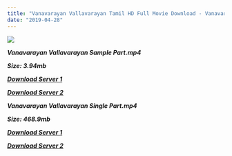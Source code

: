 ```yaml
---
title: "Vanavarayan Vallavarayan Tamil HD Full Movie Download - Vanavarayan Vallavarayan Tamil HD Movie Download"
date: "2019-04-28"
---
```


![](https://images.moviebuff.com/8d3ce369-4155-4b88-bfb0-8fd04f8cf032?w=1000)

**_Vanavarayan Vallavarayan Sample Part.mp4_**

**_Size: 3.94mb_**

**_[Download Server 1](http://dl2.tamilsrcg.xyz/load/2014/Vanavarayan{18b9e36be58349bcedc591cb24b1d58373c4fcb8ec6c90ee99c2d93b5f4aedc9}20Vallavarayan/Vanavarayan{18b9e36be58349bcedc591cb24b1d58373c4fcb8ec6c90ee99c2d93b5f4aedc9}20Vallavarayan{18b9e36be58349bcedc591cb24b1d58373c4fcb8ec6c90ee99c2d93b5f4aedc9}20HDRip/Vanavarayan{18b9e36be58349bcedc591cb24b1d58373c4fcb8ec6c90ee99c2d93b5f4aedc9}20Vallavarayan{18b9e36be58349bcedc591cb24b1d58373c4fcb8ec6c90ee99c2d93b5f4aedc9}20704x300/Vanavarayan{18b9e36be58349bcedc591cb24b1d58373c4fcb8ec6c90ee99c2d93b5f4aedc9}20Vallavarayan{18b9e36be58349bcedc591cb24b1d58373c4fcb8ec6c90ee99c2d93b5f4aedc9}20(2014){18b9e36be58349bcedc591cb24b1d58373c4fcb8ec6c90ee99c2d93b5f4aedc9}20HDRip{18b9e36be58349bcedc591cb24b1d58373c4fcb8ec6c90ee99c2d93b5f4aedc9}20Sample{18b9e36be58349bcedc591cb24b1d58373c4fcb8ec6c90ee99c2d93b5f4aedc9}20HD.mp4)_**

**_[Download Server 2](http://dl2.tamilsrcg.xyz/load/2014/Vanavarayan{18b9e36be58349bcedc591cb24b1d58373c4fcb8ec6c90ee99c2d93b5f4aedc9}20Vallavarayan/Vanavarayan{18b9e36be58349bcedc591cb24b1d58373c4fcb8ec6c90ee99c2d93b5f4aedc9}20Vallavarayan{18b9e36be58349bcedc591cb24b1d58373c4fcb8ec6c90ee99c2d93b5f4aedc9}20HDRip/Vanavarayan{18b9e36be58349bcedc591cb24b1d58373c4fcb8ec6c90ee99c2d93b5f4aedc9}20Vallavarayan{18b9e36be58349bcedc591cb24b1d58373c4fcb8ec6c90ee99c2d93b5f4aedc9}20704x300/Vanavarayan{18b9e36be58349bcedc591cb24b1d58373c4fcb8ec6c90ee99c2d93b5f4aedc9}20Vallavarayan{18b9e36be58349bcedc591cb24b1d58373c4fcb8ec6c90ee99c2d93b5f4aedc9}20(2014){18b9e36be58349bcedc591cb24b1d58373c4fcb8ec6c90ee99c2d93b5f4aedc9}20HDRip{18b9e36be58349bcedc591cb24b1d58373c4fcb8ec6c90ee99c2d93b5f4aedc9}20Sample{18b9e36be58349bcedc591cb24b1d58373c4fcb8ec6c90ee99c2d93b5f4aedc9}20HD.mp4)_**

**_Vanavarayan Vallavarayan Single Part.mp4_**

**_Size: 468.9mb_**

**_[Download Server 1](http://dl2.tamilsrcg.xyz/load/2014/Vanavarayan{18b9e36be58349bcedc591cb24b1d58373c4fcb8ec6c90ee99c2d93b5f4aedc9}20Vallavarayan/Vanavarayan{18b9e36be58349bcedc591cb24b1d58373c4fcb8ec6c90ee99c2d93b5f4aedc9}20Vallavarayan{18b9e36be58349bcedc591cb24b1d58373c4fcb8ec6c90ee99c2d93b5f4aedc9}20HDRip/Vanavarayan{18b9e36be58349bcedc591cb24b1d58373c4fcb8ec6c90ee99c2d93b5f4aedc9}20Vallavarayan{18b9e36be58349bcedc591cb24b1d58373c4fcb8ec6c90ee99c2d93b5f4aedc9}20704x300/Vanavarayan{18b9e36be58349bcedc591cb24b1d58373c4fcb8ec6c90ee99c2d93b5f4aedc9}20Vallavarayan{18b9e36be58349bcedc591cb24b1d58373c4fcb8ec6c90ee99c2d93b5f4aedc9}20(2014){18b9e36be58349bcedc591cb24b1d58373c4fcb8ec6c90ee99c2d93b5f4aedc9}20HDRip{18b9e36be58349bcedc591cb24b1d58373c4fcb8ec6c90ee99c2d93b5f4aedc9}20HD.mp4)_**

**_[Download Server 2](http://dl2.tamilsrcg.xyz/load/2014/Vanavarayan{18b9e36be58349bcedc591cb24b1d58373c4fcb8ec6c90ee99c2d93b5f4aedc9}20Vallavarayan/Vanavarayan{18b9e36be58349bcedc591cb24b1d58373c4fcb8ec6c90ee99c2d93b5f4aedc9}20Vallavarayan{18b9e36be58349bcedc591cb24b1d58373c4fcb8ec6c90ee99c2d93b5f4aedc9}20HDRip/Vanavarayan{18b9e36be58349bcedc591cb24b1d58373c4fcb8ec6c90ee99c2d93b5f4aedc9}20Vallavarayan{18b9e36be58349bcedc591cb24b1d58373c4fcb8ec6c90ee99c2d93b5f4aedc9}20704x300/Vanavarayan{18b9e36be58349bcedc591cb24b1d58373c4fcb8ec6c90ee99c2d93b5f4aedc9}20Vallavarayan{18b9e36be58349bcedc591cb24b1d58373c4fcb8ec6c90ee99c2d93b5f4aedc9}20(2014){18b9e36be58349bcedc591cb24b1d58373c4fcb8ec6c90ee99c2d93b5f4aedc9}20HDRip{18b9e36be58349bcedc591cb24b1d58373c4fcb8ec6c90ee99c2d93b5f4aedc9}20HD.mp4)_**
